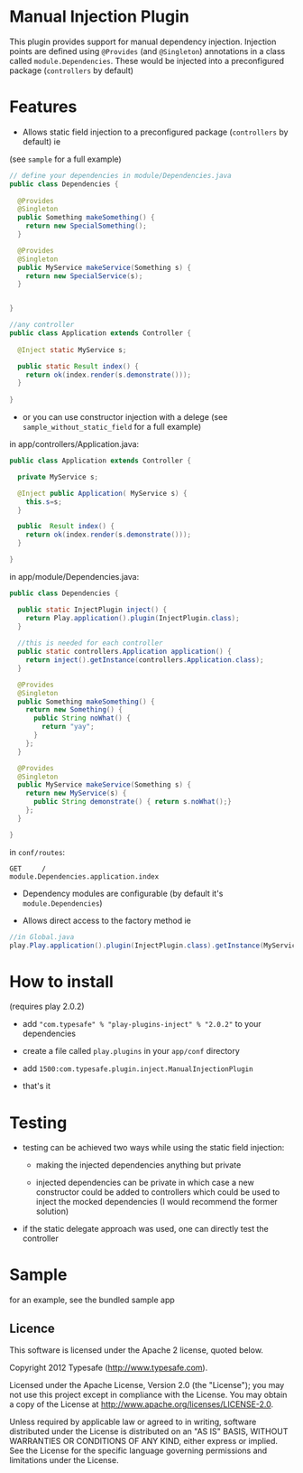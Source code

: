 # Manual Injection Plugin

This plugin provides support for manual dependency injection. Injection points are defined using ```@Provides``` (and ```@Singleton```) annotations in a class called ```module.Dependencies```. 
These would be injected into a preconfigured package (```controllers``` by default)

# Features

* Allows static field injection to a preconfigured package (```controllers``` by default) ie

(see ```sample``` for a full example)

```java
// define your dependencies in module/Dependencies.java
public class Dependencies {
  
  @Provides 
  @Singleton
  public Something makeSomething() { 
    return new SpecialSomething();
  }

  @Provides 
  @Singleton
  public MyService makeService(Something s) {
    return new SpecialService(s);
  }


}
```

```java
//any controller
public class Application extends Controller {
  
  @Inject static MyService s;

  public static Result index() {
    return ok(index.render(s.demonstrate()));
  }
  
}

```

* or you can use constructor injection with a delege
(see ```sample_without_static_field``` for a full example)

in app/controllers/Application.java:

```java
public class Application extends Controller {

  private MyService s;

  @Inject public Application( MyService s) {
    this.s=s;
  }

  public  Result index() {
    return ok(index.render(s.demonstrate()));
  }

}
```

in app/module/Dependencies.java:

```java
public class Dependencies {

  public static InjectPlugin inject() {
    return Play.application().plugin(InjectPlugin.class);
  }
  
  //this is needed for each controller
  public static controllers.Application application() {
    return inject().getInstance(controllers.Application.class);
  }

  @Provides
  @Singleton
  public Something makeSomething() {
    return new Something() {
      public String noWhat() {
        return "yay";
      }
    };
  }

  @Provides
  @Singleton
  public MyService makeService(Something s) {
    return new MyService(s) {
      public String demonstrate() { return s.noWhat();}
    };
  }

}
```


in ```conf/routes```:

```
GET     /                           module.Dependencies.application.index
```

* Dependency modules are configurable (by default it's ```module.Dependencies```)

* Allows direct access to the factory method ie 

```java 
//in Global.java
play.Play.application().plugin(InjectPlugin.class).getInstance(MyServiceInterface.class)
```

# How to install
(requires play 2.0.2)
* add 
```"com.typesafe" % "play-plugins-inject" % "2.0.2"``` to your dependencies

* create a file called ```play.plugins``` in your ```app/conf``` directory

* add ```1500:com.typesafe.plugin.inject.ManualInjectionPlugin```

* that's it

# Testing

* testing can be achieved two ways while using the static field injection:

  * making the injected dependencies anything but private

  * injected dependencies can be private in which case a new constructor could be added to controllers which could be used to inject the mocked dependencies
  (I would recommend the former solution)
* if the static delegate approach was used, one can directly test the controller



# Sample

for an example, see the bundled sample app


## Licence

This software is licensed under the Apache 2 license, quoted below.

Copyright 2012 Typesafe (http://www.typesafe.com).

Licensed under the Apache License, Version 2.0 (the "License"); you may not use this project except in compliance with the License. You may obtain a copy of the License at http://www.apache.org/licenses/LICENSE-2.0.

Unless required by applicable law or agreed to in writing, software distributed under the License is distributed on an "AS IS" BASIS, WITHOUT WARRANTIES OR CONDITIONS OF ANY KIND, either express or implied. See the License for the specific language governing permissions and limitations under the License.
